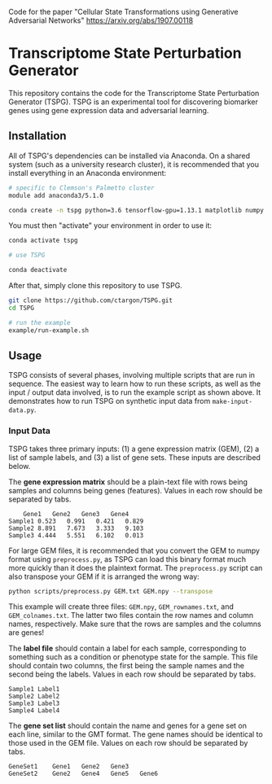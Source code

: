 Code for the paper "Cellular State Transformations using Generative Adversarial Networks" https://arxiv.org/abs/1907.00118

# Transcriptome State Perturbation Generator

This repository contains the code for the Transcriptome State Perturbation Generator (TSPG). TSPG is an experimental tool for discovering biomarker genes using gene expression data and adversarial learning.

## Installation

All of TSPG's dependencies can be installed via Anaconda. On a shared system (such as a university research cluster), it is recommended that you install everything in an Anaconda environment:

```bash
# specific to Clemson's Palmetto cluster
module add anaconda3/5.1.0

conda create -n tspg python=3.6 tensorflow-gpu=1.13.1 matplotlib numpy pandas scikit-learn seaborn
```

You must then "activate" your environment in order to use it:
```bash
conda activate tspg

# use TSPG

conda deactivate
```

After that, simply clone this repository to use TSPG.
```bash
git clone https://github.com/ctargon/TSPG.git
cd TSPG

# run the example
example/run-example.sh
```

## Usage

TSPG consists of several phases, involving multiple scripts that are run in sequence. The easiest way to learn how to run these scripts, as well as the input / output data involved, is to run the example script as shown above. It demonstrates how to run TSPG on synthetic input data from `make-input-data.py`.

### Input Data

TSPG takes three primary inputs: (1) a gene expression matrix (GEM), (2) a list of sample labels, and (3) a list of gene sets. These inputs are described below.

The __gene expression matrix__ should be a plain-text file with rows being samples and columns being genes (features). Values in each row should be separated by tabs.
```
	Gene1	Gene2	Gene3	Gene4
Sample1	0.523	0.991	0.421	0.829
Sample2	8.891	7.673	3.333	9.103
Sample3	4.444	5.551	6.102	0.013
```

For large GEM files, it is recommended that you convert the GEM to numpy format using `preprocess.py`, as TSPG can load this binary format much more quickly than it does the plaintext format. The `preprocess.py` script can also transpose your GEM if it is arranged the wrong way:
```bash
python scripts/preprocess.py GEM.txt GEM.npy --transpose
```

This example will create three files: `GEM.npy`, `GEM_rownames.txt`, and `GEM_colnames.txt`. The latter two files contain the row names and column names, respectively. Make sure that the rows are samples and the columns are genes!

The __label file__ should contain a label for each sample, corresponding to something such as a condition or phenotype state for the sample. This file should contain two columns, the first being the sample names and the second being the labels. Values in each row should be separated by tabs.
```
Sample1	Label1
Sample2	Label2
Sample3	Label3
Sample4	Label4
```

The __gene set list__ should contain the name and genes for a gene set on each line, similar to the GMT format. The gene names should be identical to those used in the GEM file. Values on each row should be separated by tabs.
```
GeneSet1	Gene1	Gene2	Gene3
GeneSet2	Gene2	Gene4	Gene5	Gene6
```
